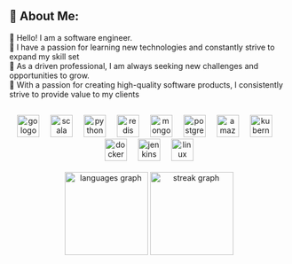 
<h2 align="left">💫 About Me:</h2>
🔭 Hello! I am a software engineer.<br>🌱 I have a passion for learning new technologies and constantly strive to expand my skill set<br>👯 As a driven professional, I am always seeking new challenges and opportunities to grow.<br>🤝 With a passion for creating high-quality software products, I consistently strive to provide value to my clients<br>

<h2 align="left"></h2>
<div align="center">
  <img src="https://cdn.jsdelivr.net/gh/devicons/devicon/icons/go/go-original.svg" height="40" alt="go logo"  />
  <img width="12" />
  <img src="https://cdn.jsdelivr.net/gh/devicons/devicon/icons/scala/scala-original.svg" height="40" alt="scala logo"  />
  <img width="12" />
  <img src="https://cdn.jsdelivr.net/gh/devicons/devicon/icons/python/python-original.svg" height="40" alt="python logo"  />
  <img width="12" />
  <img src="https://cdn.jsdelivr.net/gh/devicons/devicon/icons/redis/redis-original.svg" height="40" alt="redis logo"  />
  <img width="12" />
  <img src="https://cdn.jsdelivr.net/gh/devicons/devicon/icons/mongodb/mongodb-original.svg" height="40" alt="mongodb logo"  />
  <img width="12" />
  <img src="https://cdn.jsdelivr.net/gh/devicons/devicon/icons/postgresql/postgresql-original.svg" height="40" alt="postgresql logo"  />
  <img width="12" />
  <img src="https://skillicons.dev/icons?i=aws" height="40" alt="amazonwebservices logo"  />
  <img width="12" />
  <img src="https://cdn.simpleicons.org/kubernetes/326CE5" height="40" alt="kubernetes logo"  />
  <img width="12" />
  <img src="https://skillicons.dev/icons?i=docker" height="40" alt="docker logo"  />
  <img width="12" />
  <img src="https://skillicons.dev/icons?i=jenkins" height="40" alt="jenkins logo"  />
  <img width="12" />
  <img src="https://cdn.jsdelivr.net/gh/devicons/devicon/icons/linux/linux-original.svg" height="40" alt="linux logo"  />
</div>
<br>

<div align="center">
<img src="https://github-readme-stats.vercel.app/api/top-langs?username=nguyenthdu&locale=en&hide_title=true&layout=compact&card_width=320&langs_count=6&theme=graywhite&hide_border=true&order=2" height="150" alt="languages graph"  />
  <img src="https://streak-stats.demolab.com?user=nguyenthdu&locale=en&mode=daily&theme=default&hide_border=true&border_radius=5&order=3" height="150" alt="streak graph"  />
</div>













